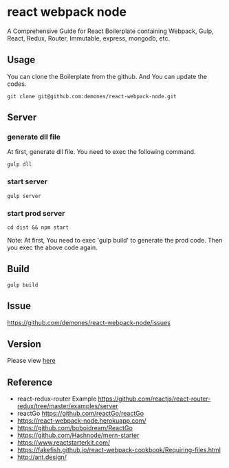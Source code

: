 # react webpack node

A Comprehensive Guide for React Boilerplate containing Webpack, Gulp, React, Redux, Router, Immutable, express, mongodb, etc.

## Usage

You can clone the Boilerplate from the github. And You can update the codes.

```
git clone git@github.com:demones/react-webpack-node.git
```

## Server 

### generate dll file

At first, generate dll file. You need to exec the following command.

```
gulp dll
```

### start server

```
gulp server
```

### start prod server 

```
cd dist && npm start
```

Note: At first, You need to exec 'gulp build' to generate the prod code. 
Then you exec the above code again.

## Build

```
gulp build
```

## Issue

https://github.com/demones/react-webpack-node/issues

## Version

Please view [here](./VERSION.md)

## Reference

* react-redux-router Example https://github.com/reactjs/react-router-redux/tree/master/examples/server
* reactGo https://github.com/reactGo/reactGo
* https://react-webpack-node.herokuapp.com/
* https://github.com/boboidream/ReactGo
* https://github.com/Hashnode/mern-starter
* https://www.reactstarterkit.com/
* https://fakefish.github.io/react-webpack-cookbook/Requiring-files.html
* http://ant.design/
